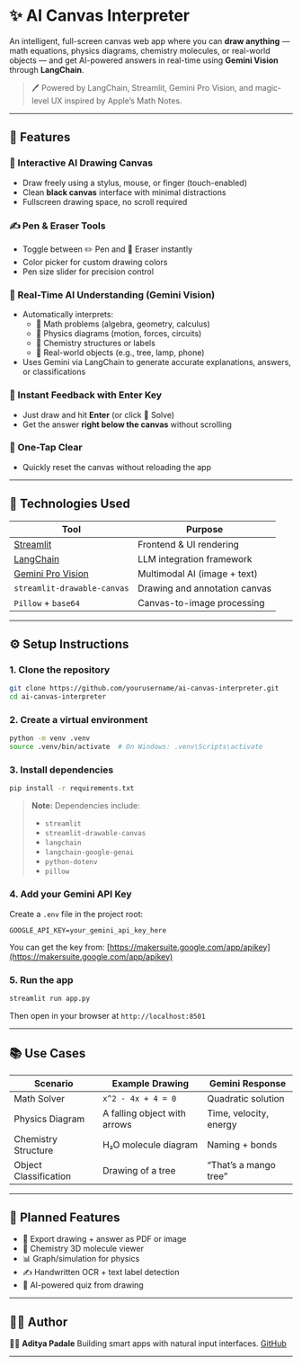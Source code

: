# ✨ AI Canvas Interpreter

An intelligent, full-screen canvas web app where you can **draw anything** — math equations, physics diagrams, chemistry molecules, or real-world objects — and get AI-powered answers in real-time using **Gemini Vision** through **LangChain**.

> 🖊️ Powered by LangChain, Streamlit, Gemini Pro Vision, and magic-level UX inspired by Apple’s Math Notes.

---

## 🚀 Features

### 🎨 Interactive AI Drawing Canvas
- Draw freely using a stylus, mouse, or finger (touch-enabled)
- Clean **black canvas** interface with minimal distractions
- Fullscreen drawing space, no scroll required

### ✍️ Pen & Eraser Tools
- Toggle between ✏️ Pen and 🧽 Eraser instantly
- Color picker for custom drawing colors
- Pen size slider for precision control

### 🧠 Real-Time AI Understanding (Gemini Vision)
- Automatically interprets:
  - 🧮 Math problems (algebra, geometry, calculus)
  - 🔬 Physics diagrams (motion, forces, circuits)
  - 🧪 Chemistry structures or labels
  - 🌳 Real-world objects (e.g., tree, lamp, phone)
- Uses Gemini via LangChain to generate accurate explanations, answers, or classifications

### 💬 Instant Feedback with Enter Key
- Just draw and hit **Enter** (or click 🚀 Solve)
- Get the answer **right below the canvas** without scrolling

### 🧹 One-Tap Clear
- Quickly reset the canvas without reloading the app

---

## 🔧 Technologies Used

| Tool                | Purpose                            |
|---------------------|-------------------------------------|
| [Streamlit](https://streamlit.io)        | Frontend & UI rendering               |
| [LangChain](https://www.langchain.com)   | LLM integration framework             |
| [Gemini Pro Vision](https://ai.google.dev) | Multimodal AI (image + text)         |
| `streamlit-drawable-canvas`              | Drawing and annotation canvas         |
| `Pillow` + `base64`                      | Canvas-to-image processing            |

---
## ⚙️ Setup Instructions

### 1. Clone the repository

```bash
git clone https://github.com/yourusername/ai-canvas-interpreter.git
cd ai-canvas-interpreter
````

### 2. Create a virtual environment

```bash
python -m venv .venv
source .venv/bin/activate  # On Windows: .venv\Scripts\activate
```

### 3. Install dependencies

```bash
pip install -r requirements.txt
```

> **Note:** Dependencies include:
>
> * `streamlit`
> * `streamlit-drawable-canvas`
> * `langchain`
> * `langchain-google-genai`
> * `python-dotenv`
> * `pillow`

### 4. Add your Gemini API Key

Create a `.env` file in the project root:

```
GOOGLE_API_KEY=your_gemini_api_key_here
```

You can get the key from: [https://makersuite.google.com/app/apikey](https://makersuite.google.com/app/apikey)

### 5. Run the app

```bash
streamlit run app.py
```

Then open in your browser at `http://localhost:8501`

---

## 📚 Use Cases

| Scenario              | Example Drawing              | Gemini Response        |
| --------------------- | ---------------------------- | ---------------------- |
| Math Solver           | `x^2 - 4x + 4 = 0`           | Quadratic solution     |
| Physics Diagram       | A falling object with arrows | Time, velocity, energy |
| Chemistry Structure   | H₂O molecule diagram         | Naming + bonds         |
| Object Classification | Drawing of a tree            | “That’s a mango tree”  |

---

## 🔮 Planned Features

* 🧾 Export drawing + answer as PDF or image
* 🧪 Chemistry 3D molecule viewer
* 📊 Graph/simulation for physics
* ✍️ Handwritten OCR + text label detection
* 🧠 AI-powered quiz from drawing

---

## 🙋‍♂️ Author

👨‍💻 **Aditya Padale**
Building smart apps with natural input interfaces.
[GitHub](https://github.com/adityapadale)

---
